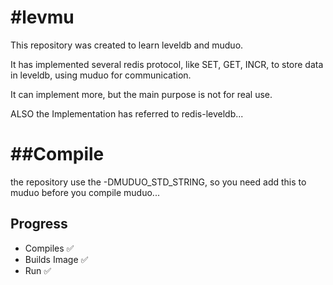 #levmu
=====
This repository was created to learn leveldb and muduo.

It has implemented several redis protocol, like SET, GET, INCR, to store data in leveldb, using muduo for communication.

It can implement more, but the main purpose is not for real use.

ALSO the Implementation has referred to redis-leveldb...

##Compile
=====
the repository use the -DMUDUO_STD_STRING, so you need add this to muduo before you compile muduo...

## Progress
  - Compiles :white_check_mark:
  - Builds Image :white_check_mark:
  - Run :white_check_mark:
